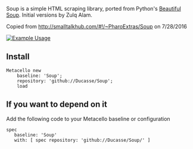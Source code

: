 Soup is a simple HTML scraping library, ported from Python's [Beautiful Soup](http://www.crummy.com/software/BeautifulSoup/).
Initial versions by Zulq Alam.

Copied from http://smalltalkhub.com/#!/~PharoExtras/Soup on 7/28/2016

[![Example Usage](http://img.youtube.com/vi/y17pTysVddg/0.jpg)](http://www.youtube.com/watch?v=y17pTysVddg "Example Usage")

## Install

```Smalltalk
Metacello new
	baseline: 'Soup';
	repository: 'github://Ducasse/Soup';
	load
 ```
## If you want to depend on it

Add the following code to your Metacello baseline or configuration

```
spec 
   baseline: 'Soup' 
   with: [ spec repository: 'github://Ducasse/Soup/' ]
```

